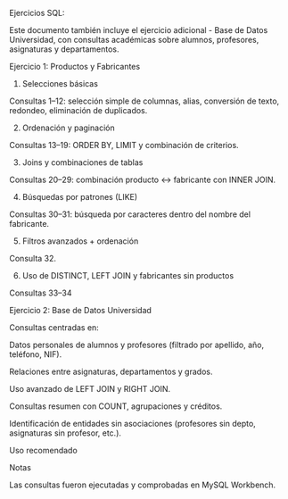 Ejercicios SQL: 

Este documento también incluye el ejercicio adicional - Base de Datos Universidad, con consultas académicas sobre alumnos, profesores, asignaturas y departamentos.

Ejercicio 1: Productos y Fabricantes

1. Selecciones básicas

Consultas 1–12: selección simple de columnas, alias, conversión de texto, redondeo, eliminación de duplicados.

2. Ordenación y paginación

Consultas 13–19: ORDER BY, LIMIT y combinación de criterios.

3. Joins y combinaciones de tablas

Consultas 20–29: combinación producto ↔ fabricante con INNER JOIN.

4. Búsquedas por patrones (LIKE)

Consultas 30–31: búsqueda por caracteres dentro del nombre del fabricante.

5. Filtros avanzados + ordenación

Consulta 32.

6. Uso de DISTINCT, LEFT JOIN y fabricantes sin productos

Consultas 33–34

Ejercicio 2: Base de Datos Universidad

Consultas centradas en:

Datos personales de alumnos y profesores (filtrado por apellido, año, teléfono, NIF).

Relaciones entre asignaturas, departamentos y grados.

Uso avanzado de LEFT JOIN y RIGHT JOIN.

Consultas resumen con COUNT, agrupaciones y créditos.

Identificación de entidades sin asociaciones (profesores sin depto, asignaturas sin profesor, etc.).

Uso recomendado

Notas

Las consultas fueron ejecutadas y comprobadas en MySQL Workbench.

